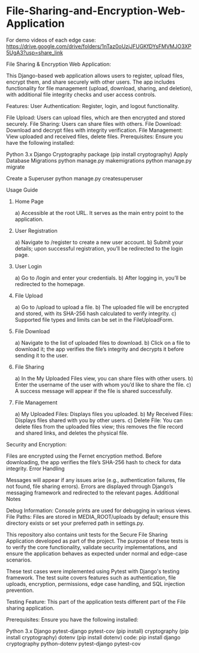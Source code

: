 # File-Sharing-and-Encryption-Web-Application

For demo videos of each edge case: https://drive.google.com/drive/folders/1nTaz0oUzjJFUGKfDYsFMVMJO3XP5UgA3?usp=share_link

File Sharing & Encryption Web Application:

This Django-based web application allows users to register, upload files, encrypt them, and share securely with other users. The app includes functionality for file management (upload, download, sharing, and deletion), with additional file integrity checks and user access controls.

Features: User Authentication: Register, login, and logout functionality.

File Upload: Users can upload files, which are then encrypted and stored securely.
File Sharing: Users can share files with others.
File Download: Download and decrypt files with integrity verification.
File Management: View uploaded and received files, delete files.
Prerequisites: Ensure you have the following installed:

Python 3.x
Django
Cryptography package (pip install cryptography)
Apply Database Migrations python manage.py makemigrations python manage.py migrate

Create a Superuser python manage.py createsuperuser

Usage Guide
1. Home Page

    a) Accessible at the root URL. It serves as the main entry point to the application.

2. User Registration

    a) Navigate to /register to create a new user account.
    b) Submit your details; upon successful registration, you’ll be redirected to the login page.

3. User Login

    a) Go to /login and enter your credentials.
    b) After logging in, you’ll be redirected to the homepage.

4. File Upload

    a) Go to /upload to upload a file.
    b) The uploaded file will be encrypted and stored, with its SHA-256 hash calculated to verify integrity.
    c) Supported file types and limits can be set in the FileUploadForm.

5. File Download

    a) Navigate to the list of uploaded files to download.
    b) Click on a file to download it; the app verifies the file’s integrity and decrypts it before sending it to the user.

6. File Sharing
    
    a) In the My Uploaded Files view, you can share files with other users.
    b) Enter the username of the user with whom you’d like to share the file.
    c) A success message will appear if the file is shared successfully.

7. File Management

    a) My Uploaded Files: Displays files you uploaded.
    b) My Received Files: Displays files shared with you by other users.
    c) Delete File: You can delete files from the uploaded files view; this removes the file record and shared links, and deletes the physical file.

Security and Encryption:

Files are encrypted using the Fernet encryption method.
Before downloading, the app verifies the file’s SHA-256 hash to check for data integrity.
Error Handling

Messages will appear if any issues arise (e.g., authentication failures, file not found, file sharing errors).
Errors are displayed through Django’s messaging framework and redirected to the relevant pages.
Additional Notes

Debug Information: Console prints are used for debugging in various views.
File Paths: Files are stored in MEDIA_ROOT/uploads by default; ensure this directory exists or set your preferred path in settings.py.

This repository also contains unit tests for the Secure File Sharing Application developed as part of the project. The purpose of these tests is to verify the core functionality, validate security implementations, and ensure the application behaves as expected under normal and edge-case scenarios.

These test cases were implemented using Pytest with Django's testing framework. The test suite covers features such as authentication, file uploads, encryption, permissions, edge case handling, and SQL injection prevention.

Testing Feature: This part of the application tests different part of the File sharing application.

Prerequisites: Ensure you have the following installed:

Python 3.x
Django
pytest-django
pytest-cov (pip install)
cryptography (pip install cryptography)
dotenv (pip install dotenv)
code: pip install django cryptography python-dotenv pytest-django pytest-cov

